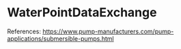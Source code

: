 # WaterPointDataExchange

References:
https://www.pump-manufacturers.com/pump-applications/submersible-pumps.html

